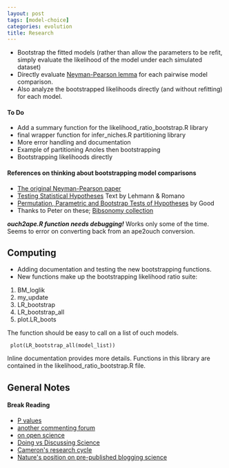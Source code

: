 ```yaml
---
layout: post
tags: [model-choice]
categories: evolution
title: Research 
---
```







-   Bootstrap the fitted models (rather than allow the parameters to be
    refit, simply evaluate the likelihood of the model under each
    simulated dataset)
-   Directly evaluate [Neyman-Pearson
    lemma](http://en.wikipedia.org/wiki/Neyman%E2%80%93Pearson_lemma "http://en.wikipedia.org/wiki/Neyman%E2%80%93Pearson_lemma")
    for each pairwise model comparison.
-   Also analyze the bootstrapped likelihoods directly (and without
    refitting) for each model.

#### To Do

-   Add a summary function for the likelihood\_ratio\_bootstrap.R
    library
-   final wrapper function for infer\_niches.R partitioning library
-   More error handling and documentation
-   Example of partitioning Anoles then bootstrapping
-   Bootstrapping likelihoods directly

#### References on thinking about bootstrapping model comparisons

-   [The original Neyman-Pearson
    paper](http://www.jstor.org/stable/91247 "http://www.jstor.org/stable/91247")
-   [Testing Statistical
    Hypotheses](http://www.springerlink.com/content/r12g32/?p=10d7defb56d34e0d99143df5d6000f35&pi=2 "http://www.springerlink.com/content/r12g32/?p=10d7defb56d34e0d99143df5d6000f35&pi=2")
    Text by Lehmann & Romano
-   [Permutation, Parametric and Bootstrap Tests of
    Hypotheses](http://www.springerlink.com/content/978-0-387-20279-2 "http://www.springerlink.com/content/978-0-387-20279-2")
    by Good
-   Thanks to Peter on these; [Bibsonomy
    collection](http://www.bibsonomy.org/user/peter.ralph "http://www.bibsonomy.org/user/peter.ralph")

***ouch2ape.R function needs debugging!*** Works only some of the time.
Seems to error on converting back from an ape2ouch conversion.

Computing
---------

-   Adding documentation and testing the new bootstrapping functions.
-   New functions make up the bootstrapping likelihood ratio suite:

1.  BM\_loglik
2.  my\_update
3.  LR\_bootstrap
4.  LR\_bootstrap\_all
5.  plot.LR\_boots

The function should be easy to call on a list of ouch models.

     plot(LR_bootstrap_all(model_list))

Inline documentation provides more details. Functions in this library
are contained in the likelihood\_ratio\_bootstrap.R file.

General Notes
-------------

#### Break Reading

-   [P
    values](http://www.sciencenews.org/view/feature/id/57091/title/Odds_Are%2C_Its_Wrong "http://www.sciencenews.org/view/feature/id/57091/title/Odds_Are%2C_Its_Wrong")
-   [another commenting
    forum](http://disqus.com/comments/ "http://disqus.com/comments/")
-   [on open
    science](http://ways.org/en/blogs/2010/mar/12/summary_of_the_open_science_session_at_eurodoc_2010 "http://ways.org/en/blogs/2010/mar/12/summary_of_the_open_science_session_at_eurodoc_2010")
-   [Doing vs Discussing
    Science](http://scholarlykitchen.sspnet.org/2010/02/08/science-and-web-2-0-talking-about-science-versus-doing-science/ "http://scholarlykitchen.sspnet.org/2010/02/08/science-and-web-2-0-talking-about-science-versus-doing-science/")
-   [Cameron's research
    cycle](http://docs.google.com/present/edit?id=0ASQvcnWHnwgmZGR3aHFkNmtfMjEyZHo5YjNyZzI&hl=en# "http://docs.google.com/present/edit?id=0ASQvcnWHnwgmZGR3aHFkNmtfMjEyZHo5YjNyZzI&hl=en#")
-   [Nature's position on pre-published blogging
    science](http://scienceblogs.com/geneticfuture/2009/06/nature_news_article_on_confere.php "http://scienceblogs.com/geneticfuture/2009/06/nature_news_article_on_confere.php")

